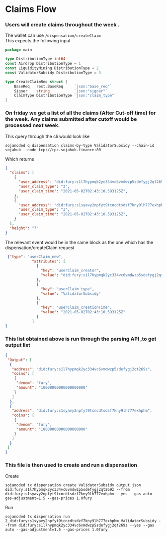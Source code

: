 # Claims Flow

### Users will create claims throughout the week . 
The wallet can use 
```/dispensation/createClaim```  
This expects the following input 
```go
package main

type DistributionType int64
const Airdrop DistributionType = 1
const LiquidityMining DistributionType = 2
const ValidatorSubsidy DistributionType = 3

type CreateClaimReq struct {
	BaseReq   rest.BaseReq     `json:"base_req"`
	Signer    string           `json:"signer"`
	ClaimType DistributionType `json:"claim_type"`   
}
```

### On friday we get a list of all the claims (After Cut-off time) for the week. Any claims submitted after cutoff would be processed next week.
This query through the cli would look like
```shell
sojanoded q dispensation claims-by-type ValidatorSubsidy --chain-id sojahub --node tcp://rpc.sojahub.finance:80
```
Which returns 
```json
{
  "claims": [
    {
      "user_address": "did:fury:s1l7hypmqk2yc334vc6vmdwzp5sdefygj2qt269z",
      "user_claim_type": "3",
      "user_claim_time": "2021-05-02T02:43:10.593125Z",
    },
    {
      "user_address": "did:fury:s1syavy2npfyt9tcncdtsdzf7kny9lh777exhphm",
      "user_claim_type": "3",
      "user_claim_time": "2021-05-02T02:43:10.593125Z",
    }
  ],
  "height": "7"
}

```
The relevant event would be in the same block as the one which has the dispensation/createClaim request
```json
 {"type": "userClaim_new",
            "attributes": [
              {
                "key": "userClaim_creator",
                "value": "did:fury:s1l7hypmqk2yc334vc6vmdwzp5sdefygj2qt269z"
              },
              {
                "key": "userClaim_type",
                "value": "ValidatorSubsidy"
              },
              {
                "key": "userClaim_creationTime",
                "value": "2021-05-02T02:43:10.593125Z"
              }
            ]
}

```

### This list obtained above is run through the parsing API ,to get output list
```json
{
 "Output": [
  {
   "address": "did:fury:s1l7hypmqk2yc334vc6vmdwzp5sdefygj2qt269z",
   "coins": [
    {
     "denom": "fury",
     "amount": "10000000000000000000"
    }
   ]
  },
  {
   "address": "did:fury:s1syavy2npfyt9tcncdtsdzf7kny9lh777exhphm",
   "coins": [
    {
     "denom": "fury",
     "amount": "10000000000000000000"
    }
   ]
  }
 ]
}
```

### This file is then used to create and run a dispensation
Create
```shell
sojanoded tx dispensation create ValidatorSubsidy output.json did:fury:s1l7hypmqk2yc334vc6vmdwzp5sdefygj2qt269z --from did:fury:s1syavy2npfyt9tcncdtsdzf7kny9lh777exhphm --yes --gas auto --gas-adjustment=1.5 --gas-prices 1.0fury
```
Run
```shell
sojanoded tx dispensation run 2_did:fury:s1syavy2npfyt9tcncdtsdzf7kny9lh777exhphm ValidatorSubsidy --from did:fury:s1l7hypmqk2yc334vc6vmdwzp5sdefygj2qt269z --yes --gas auto --gas-adjustment=1.5 --gas-prices 1.0fury
```

